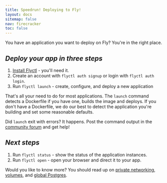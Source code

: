 ```yaml
---
title: Speedrun! Deploying to Fly!
layout: docs
sitemap: false
nav: firecracker
toc: false
---
```


You have an application you want to deploy on Fly? You're in the right place. 

## _Deploy your app in three steps_

1. [Install Flyctl](/docs/getting-started/installing-flyctl/) - you'll need it.
2. Create an account with `flyctl auth signup` or login with `flyctl auth login`.
3. Run `flyctl launch` - create, configure, and deploy a new application

That's all your need to do for most applications. The `launch` command detects a Dockerfile if you have one, builds the image and deploys. If you don't have a Dockerfile, we do our best to detect the application you're building and set some reasonable defaults.

Did `launch` exit with errors? It happens. Post the command output in the [community forum](https://community.fly.io) and get help!

## _Next steps_

1. Run `flyctl status` - show the status of the application instances.
2. Run `flyctl open` - open your browser and direct it to your app.

Would you like to know more? You should read up on [private networking](https://fly.io/docs/reference/private-networking/), [volumes](/docs/reference/volumes/), and [global Postgres](https://fly.io/docs/getting-started/multi-region-databases/).



<figure class="w:full mt:6">
  <img src="/public/images/speedrun.jpg" srcset="/public/images/speedrun@2x.jpg 2x" alt="">
</figure>
